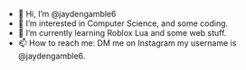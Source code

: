 - 👋 Hi, I’m @jaydengamble6
- 👀 I’m interested in Computer Science, and some coding.
- 🌱 I’m currently learning Roblox Lua and some web stuff.
- 📫 How to reach me: DM me on Instagram my username is @jaydengamble6.

<!---
jaydengamble6/jaydengamble6 is a ✨ special ✨ repository because its `README.md` (this file) appears on your GitHub profile.
You can click the Preview link to take a look at your changes.
--->
